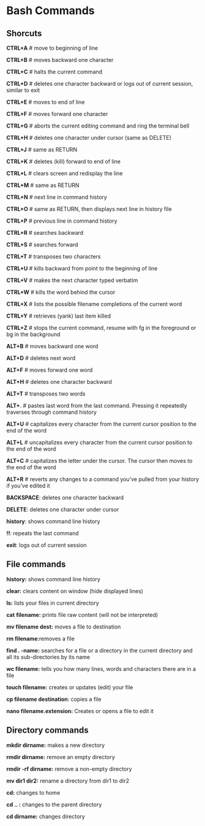 # Bash Commands

## Shorcuts 
**CTRL+A** # move to beginning of line

**CTRL+B** # moves backward one character

**CTRL+C** # halts the current command

**CTRL+D** # deletes one character backward or logs out of current session, similar to exit

**CTRL+E** # moves to end of line

**CTRL+F** # moves forward one character

**CTRL+G** # aborts the current editing command and ring the terminal bell

**CTRL+H** # deletes one character under cursor (same as DELETE)

**CTRL+J** # same as RETURN

**CTRL+K** # deletes (kill) forward to end of line

**CTRL+L** # clears screen and redisplay the line

**CTRL+M** # same as RETURN

**CTRL+N** # next line in command history

**CTRL+O** # same as RETURN, then displays next line in history file

**CTRL+P** # previous line in command history

**CTRL+R** # searches backward

**CTRL+S** # searches forward

**CTRL+T** # transposes two characters

**CTRL+U** # kills backward from point to the beginning of line

**CTRL+V** # makes the next character typed verbatim

**CTRL+W** # kills the word behind the cursor

**CTRL+X** # lists the possible filename completions of the current word

**CTRL+Y** # retrieves (yank) last item killed

**CTRL+Z** # stops the current command, resume with fg in the foreground or bg in the background

**ALT+B** # moves backward one word

**ALT+D** # deletes next word

**ALT+F** # moves forward one word

**ALT+H** # deletes one character backward

**ALT+T** # transposes two words

**ALT+**. # pastes last word from the last command. Pressing it repeatedly traverses through command history

**ALT+U** # capitalizes every character from the current cursor position to the end of the word

**ALT+L** # uncapitalizes every character from the current cursor position to the end of the word

**ALT+C** # capitalizes the letter under the cursor. The cursor then moves to the end of the word

**ALT+R** # reverts any changes to a command you’ve pulled from your history if you’ve edited it

**BACKSPACE**: deletes one character backward

**DELETE**: deletes one character under cursor

**history**: shows command line history

**!!**: repeats the last command

**exit**: logs out of current session

## File commands
**history:**  shows command line history

**clear:**      clears content on window (hide displayed lines)

**ls:** lists your files in current directory

**cat** **filename:** prints file raw content (will not be interpreted)

**mv filename  dest:** moves a file to destination

**rm filename**:removes a file

**find . -name:** searches for a file or a directory in the current directory and all its sub-directories by its name

**wc filename:** tells you how many lines, words and characters there are in a file

**touch filename:** creates or updates (edit) your file

**cp filename  destination**: copies a file

**nano filename.extension:** Creates or opens a file to edit it


## Directory commands

**mkdir dirname:** makes a new directory

**rmdir dirname:** remove an empty directory

**rmdir -rf dirname:** remove a non-empty directory

**mv dir1 dir2:** rename a directory from dir1 to dir2

**cd:**  changes to home

**cd .. :** changes to the parent directory

**cd dirname:** changes directory
